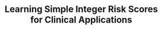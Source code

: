 ---
name: Berk Ustun
email: berk@ucsd.edu
photo: https://datascience.ucsd.edu/wp-content/uploads/2022/09/Berk-Ustun-3.jpg
website: www.berkustun.com
domain: A13
title: Learning Simple Integer Risk Scores for Clinical Applications
bio: "My research combines machine learning, optimization, and human-centered design. I develop methods to promote the responsible use of machine learning in medicine, consumer finance, and the physical sciences. In particular, I study topics like algorithmic fairness, interpretability, and personalization. I received a PhD in Electrical Engineering and Computer Science from MIT, and Bachelors degrees in Operations Research and Economics from UC Berkeley."
description: "Risk scores are simple classification models that let users make quick predictions by adding or subtracting a few small numbers. These simple models are deceptively difficult to learn from data: they must be sparse, have small integer coefficients, and obey application-specific constraints (e.g., on usability or interpretability). Scoring systems are readily adopted in medicine because they are easy to use and understand (see e.g., 500+ medical models at MDCalc.com). However, most of them are built heuristically – by combining multiple approaches. In this project, we will build risk scores using new methods like RiskSLIM and FasterRisk."
summer: "Explore <a href='https://github.com/ustunb/risk-slim'>https://github.com/ustunb/risk-slim</a> and <a href='https://www.kdd.org/kdd2017/papers/view/optimized-risk-scores'>https://www.kdd.org/kdd2017/papers/view/optimized-risk-scores</a>"
oldstudent: nan
prerequisites: You should have completed DSC140A and taken another machine learning course. You will need a background in optimization for machine learning. You *must* be comfortable coding in Python and R, working with new packages, training models on a cluster, and debugging your own code.
time: Friday 8-9AM, Zoom
style: We'll meet every week and use the time to check in on your projects. I will work with you directly, rather than involving students and postdocs.
seats: 6
tag: Causal Inference and Fairness
---